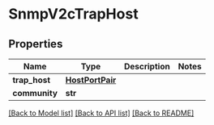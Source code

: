 # SnmpV2cTrapHost

## Properties
Name | Type | Description | Notes
------------ | ------------- | ------------- | -------------
**trap_host** | [**HostPortPair**](HostPortPair.md) |  | 
**community** | **str** |  | 

[[Back to Model list]](../README.md#documentation-for-models) [[Back to API list]](../README.md#documentation-for-api-endpoints) [[Back to README]](../README.md)


